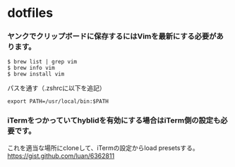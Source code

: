 dotfiles
========

### ヤンクでクリップボードに保存するにはVimを最新にする必要があります。

```
$ brew list | grep vim
$ brew info vim
$ brew install vim
```

パスを通す（.zshrcに以下を追記）
```
export PATH=/usr/local/bin:$PATH
```

### iTermをつかっていてhyblidを有効にする場合はiTerm側の設定も必要です。

これを適当な場所にcloneして、iTermの設定からload presetsする。
https://gist.github.com/luan/6362811
